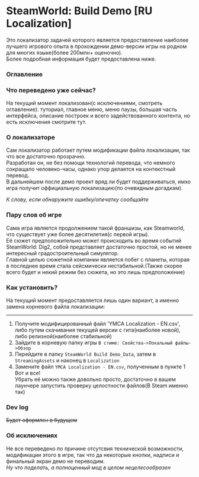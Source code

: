 # SteamWorld: Build Demo [RU Localization]

Это локализатор задачей которого является предоставление наиболее лучшего игрового опыта в прохождении демо-версии игры на родном для многих языке(более 200млн+ оценочно).    
Более подробная информация будет предоставлена ниже.

### Оглавление


### Что переведено уже сейчас?
На текущий момент локализован(с исключениями, смотреть оглавление): туториал, главное меню, меню паузы, большая часть интерфейса, описание построек и всего задействованного контента, но есть исключения смотрите тут.

### О локализаторе
Сам локализатор работает путем модификации файла локализации, так что все достаточно прозрачно.   
Разработан он, не без помощи технологий перевода, что немного сокращало человеко-часы, однако упор делается на контекстный перевод.   
В дальнейшем после демо проект вряд ли будет поддерживаться, имхо игра получит оффициальную локализацию(по очевидным догадкам).

*К слову, если обнаружите ошибку/опечатку сообщайте*

### Пару слов об игре
Сама игра является продолжением такой франшизы, как Steamworld, что существует уже более десятилетия(с первой игры).    
Её сюжет предположительно может происходить во время событий SteamWorld: Dig2, собой представляет достаточно простой, но не менее интересный градостроительный симулятор.    
Главной целью сюжетной компании является побег с планеты, которая в последнее время стала сейсмически нестабильной.(Также скорее всего будет и некий режим без сюжета, но это лишь предположение)

### Как установить?
На текущий момент предоставляется лишь один вариант, а именно замена корневого файла локализации:
____
1. Получите модифицированный файл 'YMCA Localization - EN.csv', либо путем скачивания текущей версии с гита(наиболее новой), либо релизной(наиболее стабильной)
2. Зайдите в корневую папку игры `В стиме: Свойства->Локальный файлы->Обзор`
3. Перейдите в папку `SteamWorld Build Demo_Data`, затем в `StreamingAssets` и наконец в `Localization`
4. Замените файл `YMCA Localization - EN.csv`, полученным в пункте 1
Вот и все!    
Убрать её можно также довольно просто, достаточно в вашем лаунчере запустить проверку целостности файлов(В Steam именно так)

### Dev log
~~Будет оформлен в будущем~~
### Об исключениях
Не все переведено по причине отсутсвия технической возможности, модификации этого в игре, так что да некоторые кнопки, надписи и финальный экран демо не переводим.   
*Ну что поделать, а полноценный мод в целом нецелесообразен*

